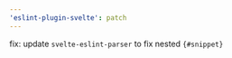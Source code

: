 ```yaml
---
'eslint-plugin-svelte': patch
---
```


fix: update `svelte-eslint-parser` to fix nested `{#snippet}`
